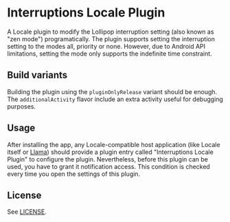 Interruptions Locale Plugin
===========================

A Locale plugin to modify the Lollipop interruption setting (also known as "zen mode") programatically.
The plugin supports setting the interruption setting to the modes all, priority or none. However, due
to Android API limitations, setting the mode only supports the indefinite time constraint.

Build variants
--------------

Building the plugin using the `pluginOnlyRelease` variant should be enough. The `additionalActivity`
flavor include an extra activity useful for debugging purposes.

Usage
-----

After installing the app, any Locale-compatible host application (like Locale itself or
[Llama](https://play.google.com/store/apps/details?id=com.kebab.Llama)) should provide a plugin entry
called "Interruptions Locale Plugin" to configure the plugin. Nevertheless, before this plugin can be
used, you have to grant it notification access. This condition is checked every time you open the
settings of this plugin.

License
-------

See [LICENSE](LICENSE).